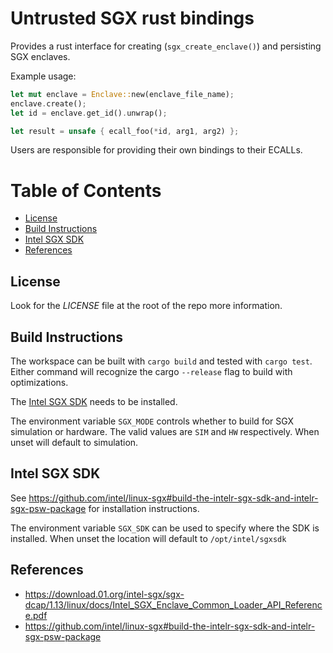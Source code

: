 # Untrusted SGX rust bindings

Provides a rust interface for creating (`sgx_create_enclave()`) and persisting SGX enclaves.

Example usage:
```rust
let mut enclave = Enclave::new(enclave_file_name);
enclave.create();
let id = enclave.get_id().unwrap();

let result = unsafe { ecall_foo(*id, arg1, arg2) };
```

Users are responsible for providing their own bindings to their ECALLs. 

# Table of Contents

- [License](#license)
- [Build Instructions](#build-instructions)
- [Intel SGX SDK](#intel-sgx-sdk)
- [References](#references)

## License

Look for the *LICENSE* file at the root of the repo more information.

## Build Instructions

The workspace can be built with `cargo build` and tested with `cargo test`. Either command will recognize the
cargo `--release` flag to build with optimizations.

The [Intel SGX SDK](#intel-sgx-sdk) needs to be installed.

The environment variable `SGX_MODE` controls whether to build for SGX simulation or hardware. The valid values are `SIM`
and `HW` respectively.  When unset will default to simulation.

## Intel SGX SDK

See https://github.com/intel/linux-sgx#build-the-intelr-sgx-sdk-and-intelr-sgx-psw-package for installation
instructions. 

The environment variable `SGX_SDK` can be used to specify where the SDK is installed. When unset the location will
default to `/opt/intel/sgxsdk`

## References

* https://download.01.org/intel-sgx/sgx-dcap/1.13/linux/docs/Intel_SGX_Enclave_Common_Loader_API_Reference.pdf
* https://github.com/intel/linux-sgx#build-the-intelr-sgx-sdk-and-intelr-sgx-psw-package 
